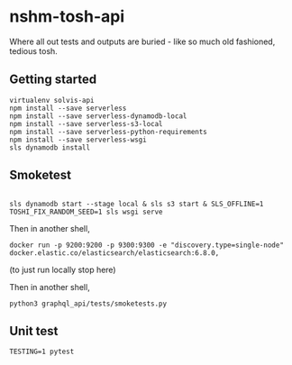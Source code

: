 # nshm-tosh-api
Where all out tests and outputs are buried  - like so much old fashioned, tedious tosh.


## Getting started

```
virtualenv solvis-api
npm install --save serverless
npm install --save serverless-dynamodb-local
npm install --save serverless-s3-local
npm install --save serverless-python-requirements
npm install --save serverless-wsgi
sls dynamodb install
```

## Smoketest
```

sls dynamodb start --stage local & sls s3 start & SLS_OFFLINE=1 TOSHI_FIX_RANDOM_SEED=1 sls wsgi serve
```
Then in another shell,
```
docker run -p 9200:9200 -p 9300:9300 -e "discovery.type=single-node" docker.elastic.co/elasticsearch/elasticsearch:6.8.0,
```
(to just run locally stop here)

Then in another shell,
```
python3 graphql_api/tests/smoketests.py
```

## Unit test
```
TESTING=1 pytest
```
